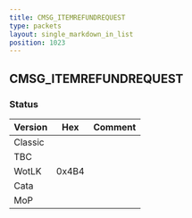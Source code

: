 ```yaml
---
title: CMSG_ITEMREFUNDREQUEST
type: packets
layout: single_markdown_in_list
position: 1023
---
```


## CMSG_ITEMREFUNDREQUEST

### Status

Version    | Hex        | Comment
---------- | ---------- | ---------- 
Classic    |            |
TBC        |            |
WotLK      | 0x4B4      |
Cata       |            |
MoP        |            |